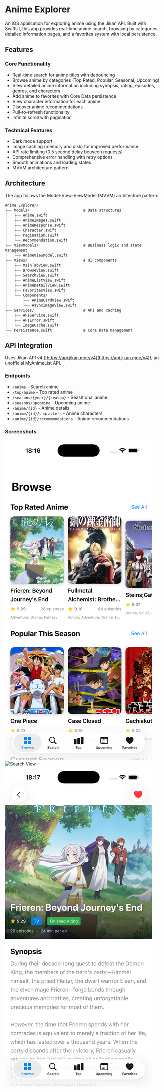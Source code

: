 # Anime Explorer

An iOS application for exploring anime using the Jikan API. Built with SwiftUI, this app provides real-time anime search, browsing by categories, detailed information pages, and a favorites system with local persistence.

## Features

### Core Functionality

- Real-time search for anime titles with debouncing
- Browse anime by categories (Top Rated, Popular, Seasonal, Upcoming)
- View detailed anime information including synopsis, rating, episodes, genres, and characters
- Add anime to favorites with Core Data persistence
- View character information for each anime
- Discover anime recommendations
- Pull-to-refresh functionality
- Infinite scroll with pagination

### Technical Features

- Dark mode support
- Image caching (memory and disk) for improved performance
- API rate limiting (0.5 second delay between requests)
- Comprehensive error handling with retry options
- Smooth animations and loading states
- MVVM architecture pattern

## Architecture

The app follows the Model-View-ViewModel (MVVM) architecture pattern:

```text
Anime Explorer/
├── Models/                        # Data structures
│   ├── Anime.swift
│   ├── AnimeImages.swift
│   ├── AnimeResponse.swift
│   ├── Character.swift
│   ├── Pagination.swift
│   └── Recommendation.swift
├── ViewModels/                    # Business logic and state management
│   └── AnimeViewModel.swift
├── Views/                         # UI components
│   ├── MainTabView.swift
│   ├── BrowseView.swift
│   ├── SearchView.swift
│   ├── AnimeListView.swift
│   ├── AnimeDetailView.swift
│   ├── FavoritesView.swift
│   └── Components/
│       ├── AnimeCardView.swift
│       └── AsyncImageView.swift
├── Services/                      # API and caching
│   ├── APIService.swift
│   ├── APIError.swift
│   └── ImageCache.swift
└── Persistence.swift              # Core Data management
```

## API Integration

Uses Jikan API v4 ([https://api.jikan.moe/v4](https://api.jikan.moe/v4)), an unofficial MyAnimeList API.

### Endpoints

- `/anime` - Search anime
- `/top/anime` - Top rated anime
- `/seasons/{year}/{season}` - Seas# onal anime
- `/seasons/upcoming` - Upcoming anime
- `/anime/{id}` - Anime details
- `/anime/{id}/characters` - Anime characters
- `/anime/{id}/recommendations` - Anime recommendations

### Screenshots

![Browse View](Screenshots/browse_view.png)
![Search View](Screenshots/search_view.png)
![Anime Detail View](Screenshots/anime_detail_view.png)
